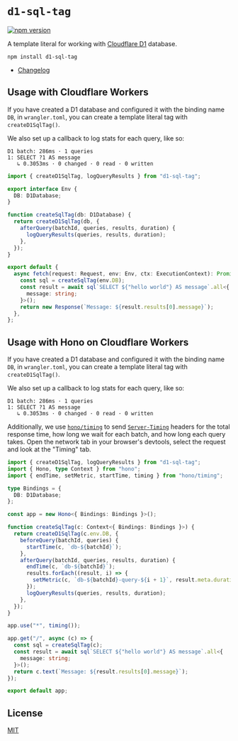 # `d1-sql-tag`

[![npm version](https://badge.fury.io/js/d1-sql-tag.svg)](https://badge.fury.io/js/d1-sql-tag)

A template literal for working with [Cloudflare D1](https://developers.cloudflare.com/d1/)
database.

`npm install d1-sql-tag`

- [Changelog](./CHANGELOG.md)

## Usage with Cloudflare Workers

If you have created a D1 database and configured it with the binding name `DB`,
in `wrangler.toml`, you can create a template literal tag with `createD1SqlTag()`.

We also set up a callback to log stats for each query, like so:

```
D1 batch: 286ms · 1 queries
1: SELECT ?1 AS message
   ↳ 0.3053ms · 0 changed · 0 read · 0 written
```

```ts
import { createD1SqlTag, logQueryResults } from "d1-sql-tag";

export interface Env {
  DB: D1Database;
}

function createSqlTag(db: D1Database) {
  return createD1SqlTag(db, {
    afterQuery(batchId, queries, results, duration) {
      logQueryResults(queries, results, duration);
    },
  });
}

export default {
  async fetch(request: Request, env: Env, ctx: ExecutionContext): Promise<Response> {
    const sql = createSqlTag(env.DB);
    const result = await sql`SELECT ${"hello world"} AS message`.all<{
      message: string;
    }>();
    return new Response(`Message: ${result.results[0].message}`);
  },
};
```

## Usage with Hono on Cloudflare Workers

If you have created a D1 database and configured it with the binding name `DB`,
in `wrangler.toml`, you can create a template literal tag with `createD1SqlTag()`.

We also set up a callback to log stats for each query, like so:

```
D1 batch: 286ms · 1 queries
1: SELECT ?1 AS message
   ↳ 0.3053ms · 0 changed · 0 read · 0 written
```

Additionally, we use [`hono/timing`](https://hono.dev/middleware/builtin/timing)
to send [`Server-Timing`](https://developer.mozilla.org/en-US/docs/Web/HTTP/Headers/Server-Timing) headers for the total response time, how long we wait for each batch, and how
long each query takes. Open the network tab in your browser's devtools, select
the request and look at the "Timing" tab.

```ts
import { createD1SqlTag, logQueryResults } from "d1-sql-tag";
import { Hono, type Context } from "hono";
import { endTime, setMetric, startTime, timing } from "hono/timing";

type Bindings = {
  DB: D1Database;
};

const app = new Hono<{ Bindings: Bindings }>();

function createSqlTag(c: Context<{ Bindings: Bindings }>) {
  return createD1SqlTag(c.env.DB, {
    beforeQuery(batchId, queries) {
      startTime(c, `db-${batchId}`);
    },
    afterQuery(batchId, queries, results, duration) {
      endTime(c, `db-${batchId}`);
      results.forEach((result, i) => {
        setMetric(c, `db-${batchId}-query-${i + 1}`, result.meta.duration);
      });
      logQueryResults(queries, results, duration);
    },
  });
}

app.use("*", timing());

app.get("/", async (c) => {
  const sql = createSqlTag(c);
  const result = await sql`SELECT ${"hello world"} AS message`.all<{
    message: string;
  }>();
  return c.text(`Message: ${result.results[0].message}`);
});

export default app;
```

## License

[MIT](./LICENSE.txt)
